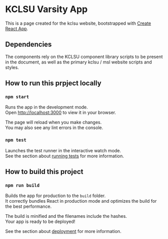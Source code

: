 # KCLSU Varsity App

This is a page created for the kclsu website, bootstrapped with [Create React App](https://github.com/facebook/create-react-app).

## Dependencies

The components rely on the KCLSU component library scripts to be present in the document, as well as the primary kclsu / msl website scripts and styles.

## How to run this prpject locally

### `npm start`

Runs the app in the development mode.\
Open [http://localhost:3000](http://localhost:3000) to view it in your browser.

The page will reload when you make changes.\
You may also see any lint errors in the console.

### `npm test`

Launches the test runner in the interactive watch mode.\
See the section about [running tests](https://facebook.github.io/create-react-app/docs/running-tests) for more information.

## How to build this project

### `npm run build`

Builds the app for production to the `build` folder.\
It correctly bundles React in production mode and optimizes the build for the best performance.

The build is minified and the filenames include the hashes.\
Your app is ready to be deployed!

See the section about [deployment](https://facebook.github.io/create-react-app/docs/deployment) for more information.

